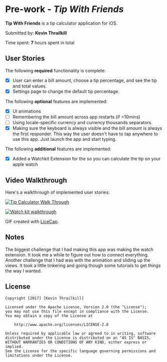 # Pre-work - *Tip With Friends*

**Tip With Friends** is a tip calculator application for iOS.

Submitted by: **Kevin Thrailkill**

Time spent: **7** hours spent in total

## User Stories

The following **required** functionality is complete:

* [X] User can enter a bill amount, choose a tip percentage, and see the tip and total values.
* [X] Settings page to change the default tip percentage.

The following **optional** features are implemented:
* [X] UI animations
* [ ] Remembering the bill amount across app restarts (if <10mins)
* [ ] Using locale-specific currency and currency thousands separators.
* [X] Making sure the keyboard is always visible and the bill amount is always the first responder. This way the user doesn't have to tap anywhere to use this app. Just launch the app and start typing.

The following **additional** features are implemented:

* [X] Added a Watchkit Extension for the so you can calculate the tip on your apple watch

## Video Walkthrough 

Here's a walkthrough of implemented user stories:

<a href="http://imgur.com/EXFYxBv"><img src="http://i.imgur.com/EXFYxBv.gif" title="Tip Calculator Walk Through" /></a>


<a href="http://imgur.com/pIYNRK9"><img src="http://i.imgur.com/pIYNRK9.gif" title="Watch kit walkthrough" /></a>

GIF created with [LiceCap](http://www.cockos.com/licecap/).

## Notes

The biggest challenge that I had making this app was making the watch extension. It took me a while to figure out how to connect everything. Another challenge that I had was with the animation and sliding up the views. It took a little tinkering and going though some tutorials to get things the way I wanted.

## License

    Copyright [2017] [Kevin Thrailkill]

    Licensed under the Apache License, Version 2.0 (the "License");
    you may not use this file except in compliance with the License.
    You may obtain a copy of the License at

        http://www.apache.org/licenses/LICENSE-2.0

    Unless required by applicable law or agreed to in writing, software
    distributed under the License is distributed on an "AS IS" BASIS,
    WITHOUT WARRANTIES OR CONDITIONS OF ANY KIND, either express or implied.
    See the License for the specific language governing permissions and
    limitations under the License.
